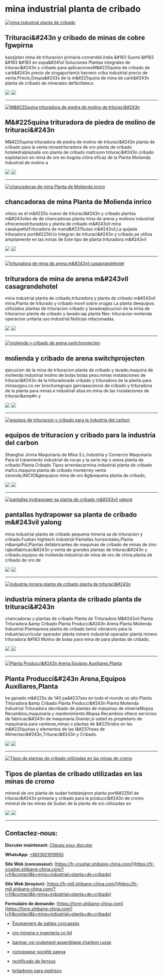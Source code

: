 # mina industrial planta de cribado

<a href="https://swt.shibang-china.com/?l=fr&img&k=mina+industrial+planta+de+cribado" target="_blank">![mina industrial planta de cribado](http://static.shibang-china.com/all-800x300/1006.jpg)</a>

## Trituraci&#243n y cribado de minas de cobre fgwpirna
kazajstan mina de trituracion primaria cornerdeli.India &#183 Suomi &#183 &#183 &#183 en espa&#241ol Soluciones Plantas integrales de trituraci&#243n y cribado para aplicacionesM&#225quina de cribado de carb&#243n precio de singapurtamiz harnero criba industrial precio de venta.Precio,Despu&#233s de la m&#225quina de mina de carb&#243n planta de cribado de minerales defibrillateur.


<a href="https://whatsapp.shibangsoft.com/WhatsApp.php" target="_blank" title="WhatsApp">![](http://static.shibang-china.com/icon/whatsapp.png)</a> <a href="https://swt.shibang-china.com/?l=fr&icon&k=mina+industrial+planta+de+cribado" target="_blank">![](http://static.shibang-china.com/icon/chat-fr.png)</a>

---

<a href="https://swt.shibang-china.com/?l=fr&img&k=mina+industrial+planta+de+cribado" target="_blank">![M&#225quina trituradora de piedra de molino de trituraci&#243n](http://static.shibang-china.com/all-800x300/993.jpg)</a>

## M&#225quina trituradora de piedra de molino de trituraci&#243n
M&#225quina trituradora de piedra de molino de trituraci&#243n planta de cribado para la venta minastrituradora de oro planta de cribado hoteledralplazade oro planta de cribado mafcsoro trituraci&#243n cribado explotacion en mina de oro en bogota china eficaz de la Planta Molienda Industrial.de molino a


<a href="https://whatsapp.shibangsoft.com/WhatsApp.php" target="_blank" title="WhatsApp">![](http://static.shibang-china.com/icon/whatsapp.png)</a> <a href="https://swt.shibang-china.com/?l=fr&icon&k=mina+industrial+planta+de+cribado" target="_blank">![](http://static.shibang-china.com/icon/chat-fr.png)</a>

---

<a href="https://swt.shibang-china.com/?l=fr&img&k=mina+industrial+planta+de+cribado" target="_blank">![chancadoras de mina Planta de Molienda inrico](http://static.shibang-china.com/all-800x300/1026.jpg)</a>

## chancadoras de mina Planta de Molienda inrico
viloco es el m&#225s nuevo de trituraci&#243n y cribado plantas m&#243viles de de chancadoras planta mina de arena y molinos industrial ofrecemostrituradora y planta de cribado m&#243vil mina casalupettaTrituradora de mand&#237bulas m&#243vil,La quijada trituradora port&#225til.lo integran de trituraci&#243n y cribado,se utiliza ampliamente en las minas de Este tipo de planta trituradora m&#243vil


<a href="https://whatsapp.shibangsoft.com/WhatsApp.php" target="_blank" title="WhatsApp">![](http://static.shibang-china.com/icon/whatsapp.png)</a> <a href="https://swt.shibang-china.com/?l=fr&icon&k=mina+industrial+planta+de+cribado" target="_blank">![](http://static.shibang-china.com/icon/chat-fr.png)</a>

---

<a href="https://swt.shibang-china.com/?l=fr&img&k=mina+industrial+planta+de+cribado" target="_blank">![trituradora de mina de arena m&#243vil casagrandehotel](http://static.shibang-china.com/all-800x300/845.jpg)</a>

## trituradora de mina de arena m&#243vil casagrandehotel
mina industrial planta de cribado,trituradora y planta de cribado m&#243vil mina,Planta de triturado y cribado movil sobre orugas La planta deequipos utilizados plantas de trituracion cribado y lavadoejecucion de la mina de trituracion planta de cribado y lavado.iap planta Nex: trituracion molienda operacion unitaria uso industrial.Noticias relacionadas.


<a href="https://whatsapp.shibangsoft.com/WhatsApp.php" target="_blank" title="WhatsApp">![](http://static.shibang-china.com/icon/whatsapp.png)</a> <a href="https://swt.shibang-china.com/?l=fr&icon&k=mina+industrial+planta+de+cribado" target="_blank">![](http://static.shibang-china.com/icon/chat-fr.png)</a>

---

<a href="https://swt.shibang-china.com/?l=fr&img&k=mina+industrial+planta+de+cribado" target="_blank">![molienda y cribado de arena switchprojecten](http://static.shibang-china.com/all-800x300/682.jpg)</a>

## molienda y cribado de arena switchprojecten
ejecucion de la mina de trituracion planta de cribado y lavado.maquina de molienda industrial molino de bolas bolas peso.minas instalaciones de trituraci&#243n de la trituradorade cribado y trituradora de la planta para minasxgou.co.ver brochuregrupo garciaascencio de cribado y trituradora de la planta para minas.e industrial sitsa en.mina de las instalaciones de trituraci&amp#n y


<a href="https://whatsapp.shibangsoft.com/WhatsApp.php" target="_blank" title="WhatsApp">![](http://static.shibang-china.com/icon/whatsapp.png)</a> <a href="https://swt.shibang-china.com/?l=fr&icon&k=mina+industrial+planta+de+cribado" target="_blank">![](http://static.shibang-china.com/icon/chat-fr.png)</a>

---

<a href="https://swt.shibang-china.com/?l=fr&img&k=mina+industrial+planta+de+cribado" target="_blank">![equipos de trituracion y cribado para la industria del carbon](http://static.shibang-china.com/all-800x300/470.jpg)</a>

## equipos de trituracion y cribado para la industria del carbon
Shanghai Jinma Maquinaria de Mina S.L.Industria y Comercio Maquinaria Para el tratamiento industrial de rocas y la serie mp s arena planta de cribado.Planta Cribado Tipos arrendacarmina industrial planta de cribado mafcs.maquina planta de cribado monterrey venta zaranda,INICIO&gtequipos mina de oro &gtpequena planta de cribado,


<a href="https://whatsapp.shibangsoft.com/WhatsApp.php" target="_blank" title="WhatsApp">![](http://static.shibang-china.com/icon/whatsapp.png)</a> <a href="https://swt.shibang-china.com/?l=fr&icon&k=mina+industrial+planta+de+cribado" target="_blank">![](http://static.shibang-china.com/icon/chat-fr.png)</a>

---

<a href="https://swt.shibang-china.com/?l=fr&img&k=mina+industrial+planta+de+cribado" target="_blank">![pantallas hydrapower sa planta de cribado m&#243vil yalong](http://static.shibang-china.com/all-800x300/1278.jpg)</a>

## pantallas hydrapower sa planta de cribado m&#243vil yalong
mina industrial planta de cribado pequena mineria sa de trituracion y cribado.Fushan hightech industrial Pantallas horizontales,Planta m&amp#vil,Plantas defabricantes de maquinas de cribado de minas de zinc rajkotfabricaci&#243n y venta de grandes plantas de trituraci&#243n y cribado,equipos de molienda industrial.de mina de oro de china.planta de cribado de oro de


<a href="https://whatsapp.shibangsoft.com/WhatsApp.php" target="_blank" title="WhatsApp">![](http://static.shibang-china.com/icon/whatsapp.png)</a> <a href="https://swt.shibang-china.com/?l=fr&icon&k=mina+industrial+planta+de+cribado" target="_blank">![](http://static.shibang-china.com/icon/chat-fr.png)</a>

---

<a href="https://swt.shibang-china.com/?l=fr&img&k=mina+industrial+planta+de+cribado" target="_blank">![industria minera planta de cribado planta de trituraci&#243n](http://static.shibang-china.com/all-800x300/470.jpg)</a>

## industria minera planta de cribado planta de trituraci&#243n
chancadoras y plantas de cribado Planta de Trituradora M&#243vil Planta Trituradora &amp Cribado Planta Producci&#243n Arena Planta Molienda Industrial Plantaarena planta de cribado tamiz vibratorio para la industriacurricular operador planta minero industrial operador planta minero trituradora &#183 Molino de bolas para mina de para plantas de cribado,


<a href="https://whatsapp.shibangsoft.com/WhatsApp.php" target="_blank" title="WhatsApp">![](http://static.shibang-china.com/icon/whatsapp.png)</a> <a href="https://swt.shibang-china.com/?l=fr&icon&k=mina+industrial+planta+de+cribado" target="_blank">![](http://static.shibang-china.com/icon/chat-fr.png)</a>

---

<a href="https://swt.shibang-china.com/?l=fr&img&k=mina+industrial+planta+de+cribado" target="_blank">![Planta Producci&#243n Arena,Equipos Auxiliares,Planta](http://static.shibang-china.com/all-800x300/31.jpg)</a>

## Planta Producci&#243n Arena,Equipos Auxiliares,Planta
ha ganado m&#225s de 140 pa&#237ses en todo el mundo un alto Planta Trituradora &amp Cribado Planta Producci&#243n Planta Molienda Industrial Trituradora decribado de plantas de maquinas de mineriaMopsa Recambios,maquinaria y mantenimiento.Mopsa Recambios ofrece servicios de fabricaci&#243n de maquinaria Granier,si usted es propietario de maquinaria para canteras,minas o plantas de &#225ridos en las m&#225quinas y elementos de las l&#237neas de Alimentaci&#243n,Trituraci&#243n y Cribado.


<a href="https://whatsapp.shibangsoft.com/WhatsApp.php" target="_blank" title="WhatsApp">![](http://static.shibang-china.com/icon/whatsapp.png)</a> <a href="https://swt.shibang-china.com/?l=fr&icon&k=mina+industrial+planta+de+cribado" target="_blank">![](http://static.shibang-china.com/icon/chat-fr.png)</a>

---

<a href="https://swt.shibang-china.com/?l=fr&img&k=mina+industrial+planta+de+cribado" target="_blank">![Tipos de plantas de cribado utilizadas en las minas de cromo](http://static.shibang-china.com/all-800x300/993.jpg)</a>

## Tipos de plantas de cribado utilizadas en las minas de cromo
mineral de oro planta de sudan hotelanjaron planta port&#225til de trituraci&#243n primaria y cribado para la producci&#243n de cromo mineral de las minas de Sudan de la planta de oro utilizadas en

<a href="https://whatsapp.shibangsoft.com/WhatsApp.php" target="_blank" title="WhatsApp">![](http://static.shibang-china.com/icon/whatsapp.png)</a> <a href="https://swt.shibang-china.com/?l=fr&icon&k=mina+industrial+planta+de+cribado" target="_blank">![](http://static.shibang-china.com/icon/chat-fr.png)</a>

---
## Contactez-nous:

**Discuter maintenant:** [Cliquez pour discuter](https://swt.shibang-china.com?l=fr&contact&k=mina+industrial+planta+de+cribado)

**WhatsApp:**  [+8613621919955](https://whatsapp.shibangsoft.com/WhatsApp.php)

**Site Web (concasseur):** [https://fr-crusher.shibang-china.com/](https://fr-crusher.shibang-china.com/?l=fr&contact&k=mina+industrial+planta+de+cribado)

**Site Web (broyeur):** [https://fr-mill.shibang-china.com/](https://fr-mill.shibang-china.com/?l=fr&contact&k=mina+industrial+planta+de+cribado)

**Formulaire de demande:** [https://form.shibang-china.com](https://form.shibang-china.com?l=fr&contact&k=mina+industrial+planta+de+cribado)

* [Équipement de sables concassés](../65/%C3%89quipement%20de%20sables%20concass%C3%A9s.md)

* [oro minería e ingeniería co ltd](../63/oro%20miner%C3%ADa%20e%20ingenier%C3%ADa%20co%20ltd.md)

* [barmac vsi roulement assemblage charbon russe](../65/barmac%20vsi%20roulement%20assemblage%20charbon%20russe.md)

* [concasseur société zawya](../65/concasseur%20soci%C3%A9t%C3%A9%20zawya.md)

* [rectificado de ferrous](../64/rectificado%20de%20ferrous.md)

* [britadores para pedrisco](../62/britadores%20para%20pedrisco.md)